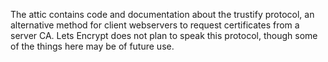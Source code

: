 The attic contains code and documentation about the trustify protocol, an
alternative method for client webservers to request certificates from a server
CA.  Lets Encrypt does not plan to speak this protocol, though some of the
things here may be of future use.
